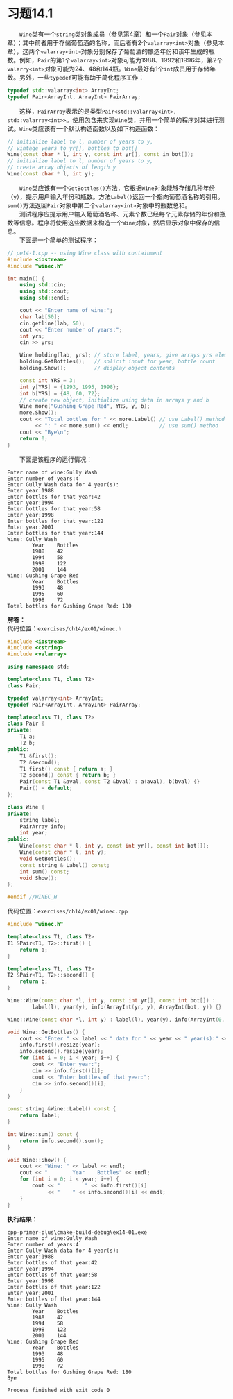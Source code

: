 # 习题14.1

&emsp;&emsp;`Wine`类有一个`string`类对象成员（参见第4章）和一个`Pair`对象（参见本章）；其中前者用于存储葡萄酒的名称，而后者有2个`valarray<int>`对象（参见本章），这两个`valarray<int>`对象分别保存了葡萄酒的酿造年份和该年生成的瓶数。例如，`Pair`的第1个`valarray<int>`对象可能为1988、1992和1996年，第2个`valarry<int>`对象可能为24、48和144瓶。`Wine`最好有1个`int`成员用于存储年数。另外，一些`typedef`可能有助于简化程序工作：
```c++
typedef std::valarray<int> ArrayInt;
typedef Pair<ArrayInt, ArrayInt> PairArray;
```
&emsp;&emsp;这样，`PairArray`表示的是类型`Pair<std::valarray<int>, std::valarray<int>>`。使用包含来实现`Wine`类，并用一个简单的程序对其进行测试。`Wine`类应该有一个默认构造函数以及如下构造函数：
```c++
// initialize label to l, number of years to y,
// vintage years to yr[], bottles to bot[]
Wine(const char * l, int y, const int yr[], const in bot[]);
// initialize label to l, number of years to y,
// create array objects of length y
Wine(const char * l, int y);
```
&emsp;&emsp;`Wine`类应该有一个`GetBottles()`方法，它根据`Wine`对象能够存储几种年份（y），提示用户输入年份和瓶数。方法`Label()`返回一个指向葡萄酒名称的引用。`sum()`方法返回`Pair`对象中第二个`valarray<int>`对象中的瓶数总和。  
&emsp;&emsp;测试程序应提示用户输入葡萄酒名称、元素个数已经每个元素存储的年份和瓶数等信息。程序将使用这些数据来构造一个`Wine`对象，然后显示对象中保存的信息。  
&emsp;&emsp;下面是一个简单的测试程序：
```c++
// pe14-1.cpp -- using Wine class with containment
#include <iostream>
#include "winec.h"

int main() {
    using std::cin;
    using std::cout;
    using std::endl;

    cout << "Enter name of wine:";
    char lab[50];
    cin.getline(lab, 50);
    cout << "Enter number of years:";
    int yrs;
    cin >> yrs;

    Wine holding(lab, yrs); // store label, years, give arrays yrs elements
    holding.GetBottles();   // solicit input for year, bottle count
    holding.Show();         // display object contents

    const int YRS = 3;
    int y[YRS] = {1993, 1995, 1998};
    int b[YRS] = {48, 60, 72};
    // create new object, initialize using data in arrays y and b
    Wine more("Gushing Grape Red", YRS, y, b);
    more.Show();
    cout << "Total bottles for " << more.Label() // use Label() method
         << ": " << more.sum() << endl;          // use sum() method
    cout << "Bye\n";
    return 0;
}
```
&emsp;&emsp;下面是该程序的运行情况：  
```
Enter name of wine:Gully Wash
Enter number of years:4
Enter Gully Wash data for 4 year(s):
Enter year:1988
Enter bottles for that year:42
Enter year:1994
Enter bottles for that year:58
Enter year:1998
Enter bottles for that year:122
Enter year:2001
Enter bottles for that year:144
Wine: Gully Wash
        Year    Bottles
        1988    42
        1994    58
        1998    122
        2001    144
Wine: Gushing Grape Red
        Year    Bottles
        1993    48
        1995    60
        1998    72
Total bottles for Gushing Grape Red: 180
```

**解答：**  
代码位置：`exercises/ch14/ex01/winec.h`
```c++
#include <iostream>
#include <cstring>
#include <valarray>

using namespace std;

template<class T1, class T2>
class Pair;

typedef valarray<int> ArrayInt;
typedef Pair<ArrayInt, ArrayInt> PairArray;

template<class T1, class T2>
class Pair {
private:
    T1 a;
    T2 b;
public:
    T1 &first();
    T2 &second();
    T1 first() const { return a; }
    T2 second() const { return b; }
    Pair(const T1 &aval, const T2 &bval) : a(aval), b(bval) {}
    Pair() = default;
};

class Wine {
private:
    string label;
    PairArray info;
    int year;
public:
    Wine(const char * l, int y, const int yr[], const int bot[]);
    Wine(const char * l, int y);
    void GetBottles();
    const string & Label() const;
    int sum() const;
    void Show();
};

#endif //WINEC_H
```

代码位置：`exercises/ch14/ex01/winec.cpp`
```c++
#include "winec.h"

template<class T1, class T2>
T1 &Pair<T1, T2>::first() {
    return a;
}

template<class T1, class T2>
T2 &Pair<T1, T2>::second() {
    return b;
}

Wine::Wine(const char *l, int y, const int yr[], const int bot[]) :
        label(l), year(y), info(ArrayInt(yr, y), ArrayInt(bot, y)) {}

Wine::Wine(const char *l, int y) : label(l), year(y), info(ArrayInt(0, 0), ArrayInt(0, 0)) {}

void Wine::GetBottles() {
    cout << "Enter " << label << " data for " << year << " year(s):" << endl;
    info.first().resize(year);
    info.second().resize(year);
    for (int i = 0; i < year; i++) {
        cout << "Enter year:";
        cin >> info.first()[i];
        cout << "Enter bottles of that year:";
        cin >> info.second()[i];
    }
}

const string &Wine::Label() const {
    return label;
}

int Wine::sum() const {
    return info.second().sum();
}

void Wine::Show() {
    cout << "Wine: " << label << endl;
    cout << "        Year    Bottles" << endl;
    for (int i = 0; i < year; i++) {
        cout << "        " << info.first()[i]
             << "    " << info.second()[i] << endl;
    }
}
```

**执行结果：**  
```
cpp-primer-plus\cmake-build-debug\ex14-01.exe
Enter name of wine:Gully Wash
Enter number of years:4
Enter Gully Wash data for 4 year(s):
Enter year:1988
Enter bottles of that year:42
Enter year:1994
Enter bottles of that year:58
Enter year:1998
Enter bottles of that year:122
Enter year:2001
Enter bottles of that year:144
Wine: Gully Wash
        Year    Bottles
        1988    42
        1994    58
        1998    122
        2001    144
Wine: Gushing Grape Red
        Year    Bottles
        1993    48
        1995    60
        1998    72
Total bottles for Gushing Grape Red: 180
Bye

Process finished with exit code 0
```